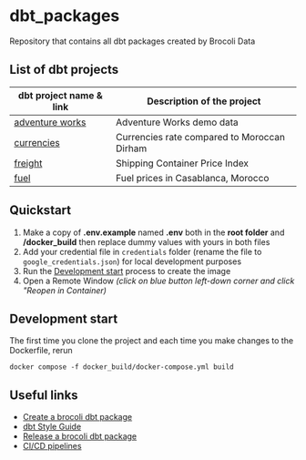 # dbt_packages
Repository that contains all dbt packages created by Brocoli Data

## List of dbt projects
| dbt project name & link                          | Description of the project                  |
|--------------------------------------------------|---------------------------------------------|
| [adventure works](src/adventure_works/README.md) | Adventure Works demo data                   |
| [currencies](src/currencies/README.md)           | Currencies rate compared to Moroccan Dirham |
| [freight](src/freight/README.md)                 | Shipping Container Price Index              |
| [fuel](src/fuel/README.md)                       | Fuel prices in Casablanca, Morocco          |

## Quickstart
1. Make a copy of **.env.example** named **.env** both in the **root folder** and **/docker_build** then replace dummy values with yours in both files
2. Add your credential file in `credentials` folder (rename the file to `google_credentials.json`) for local development purposes
2. Run the [Development start](#development-start) process to create the image
3. Open a Remote Window  *(click on blue button left-down corner and click "Reopen in Container)*

## Development start
The first time you clone the project and each time you make changes to the Dockerfile, rerun
```
docker compose -f docker_build/docker-compose.yml build
```

## Useful links
- [Create a brocoli dbt package](src/brocoli_dbt_packages.md)
- [dbt Style Guide](src/dbt_style_guide.md)
- [Release a brocoli dbt package](release.MD)
- [CI/CD pipelines](.github/workflows/CI_CD_pipelines.md)
